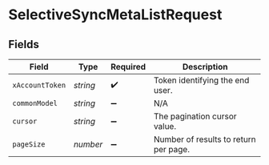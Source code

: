 # SelectiveSyncMetaListRequest


## Fields

| Field                                 | Type                                  | Required                              | Description                           |
| ------------------------------------- | ------------------------------------- | ------------------------------------- | ------------------------------------- |
| `xAccountToken`                       | *string*                              | :heavy_check_mark:                    | Token identifying the end user.       |
| `commonModel`                         | *string*                              | :heavy_minus_sign:                    | N/A                                   |
| `cursor`                              | *string*                              | :heavy_minus_sign:                    | The pagination cursor value.          |
| `pageSize`                            | *number*                              | :heavy_minus_sign:                    | Number of results to return per page. |